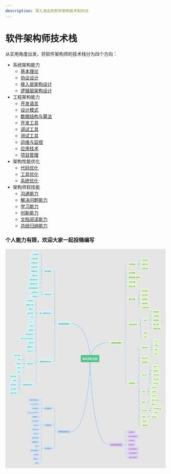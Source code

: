 ```yaml
---
description: 深入浅出的软件架构技术知识点
---
```


# 软件架构师技术栈

从实用角度出发，将软件架构师的技术栈分为四个方向：

* 系统架构能力
  * [基本理论](1-the-capability-of-system-architecture/1.-ji-ben-li-lun/)
  * [协议设计](1-the-capability-of-system-architecture/untitled-1.md)
  * [接入层架构设计](1-the-capability-of-system-architecture/3.-jie-ru-ceng-jia-gou-she-ji.md)
  * [逻辑层架构设计](1-the-capability-of-system-architecture/4.-luo-ji-ceng-jia-gou-she-ji.md)
* 工程架构能力
  * [开发语言](2-the-capability-of-engineering-architecture/untitled/)
  * [设计模式](2-the-capability-of-engineering-architecture/2.-she-ji-mo-shi/)
  * [数据结构与算法](2-the-capability-of-engineering-architecture/3.-shu-ju-jie-gou-yu-suan-fa.md)
  * [开发工具](2-the-capability-of-engineering-architecture/4.-kai-fa-gong-ju.md)
  * [调试工具](2-the-capability-of-engineering-architecture/5.-tiao-shi-gong-ju.md)
  * [测试工具](2-the-capability-of-engineering-architecture/6.-ce-shi-gong-ju.md)
  * [运维与监控](2-the-capability-of-engineering-architecture/7.-yun-wei-yu-jian-kong.md)
  * [应用技术](2-the-capability-of-engineering-architecture/8.-ying-yong-ji-shu.md)
  * [项目管理](2-the-capability-of-engineering-architecture/9.-xiang-mu-guan-li.md)
* 架构性能优化
  * [代码优化](3-performance-optimization/untitled.md)
  * [工具优化](3-performance-optimization/2.-gong-ju-you-hua.md)
  * [系统优化](3-performance-optimization/3.-xi-tong-you-hua.md)
* 架构师软技能
  * [沟通能力](4-soft-skill/untitled.md)
  * [解决问题能力](4-soft-skill/2.-jie-jue-wen-ti-neng-li.md)
  * [学习能力](4-soft-skill/3.-xue-xi-neng-li.md)
  * [创新能力](4-soft-skill/4.-chuang-xin-neng-li.md)
  * [文档阅读能力](4-soft-skill/5.-wen-dang-yue-du-neng-li.md)
  * [总结归纳能力](4-soft-skill/6.-zong-jie-gui-na-neng-li.md)

### 个人能力有限，欢迎大家一起投稿编写

![](.gitbook/assets/5d4e306be4b09965fabdc48c-1.png)



